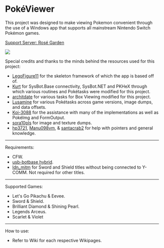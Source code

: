 # PokéViewer

This project was designed to make viewing Pokemon convenient through the use of a Windows app that supports all mainstream Nintendo Switch Pokémon games.

[Support Server: Rosé Garden](https://discord.gg/G23Mx85Mdz)

![](https://i.imgur.com/Ou6Ndtg.png)

Special credits and thanks to the minds behind the resources used for this project:
- [LegoFigure11](https://github.com/LegoFigure11) for the skeleton framework of which the app is based off of.
- [Kurt](https://github.com/kwsch) for SysBot.Base connectivity, SysBot.NET and PKHeX through which various routines and Pokétasks were modified for this project.
- [architdate](https://github.com/architdate) for various tasks for Box Viewing modified for this project.
- [Lusamine](https://github.com/Lusamine) for various Pokétasks across game versions, image dumps, and data offsets.
- [Koi-3088](https://github.com/Koi-3088) for the assistance with many of the implementations as well as PokéImg and FormOutput.
- [sora10pls](https://github.com/sora10pls) for image and texture dumps.
- [hp3721](https://github.com/hp3721), [Manu098vm](https://github.com/Manu098vm), & [santacrab2](https://github.com/santacrab2) for help with pointers and general knowledge.

-----

Requirements:
- CFW.
- [usb-botbase hybrid](https://github.com/zyro670/PokeViewer.NET/releases](https://github.com/zyro670/usb-botbase/releases/tag/2.3.5)).
- [ldn_mitm](https://github.com/Lusamine/ldn_mitm/releases) for Sword and Shield titles without being connected to Y-COMM. Not required for other titles.

-----

Supported Games:
- Let's Go Pikachu & Eevee.
- Sword & Shield.
- Brilliant Diamond & Shining Pearl.
- Legends Arceus.
- Scarlet & Violet

-----

How to use:

- Refer to Wiki for each respective Wikipages.
